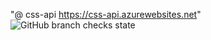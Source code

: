 "@ css-api https://css-api.azurewebsites.net"
![GitHub branch checks state](https://img.shields.io/github/checks-status/css-saler-system/css-api/develop?color=green&label=State)